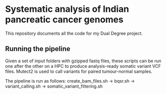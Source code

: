 <h1>Systematic analysis of Indian pancreatic cancer genomes</h1>

This repository documents all the code for my Dual Degree project.

<h2>Running the pipeline</h2>
Given a set of input folders with gzipped fastq files, these scripts can be run one after the other on a HPC to produce analysis-ready somatic variant VCF files. Mutect2 is used to call variants for paired tumour-normal samples.

The pipeline is run as follows:
create_bam_files.sh -> bqsr.sh -> variant_calling.sh -> somatic_variant_filtering.sh
